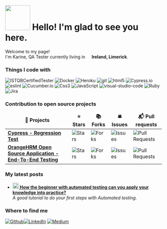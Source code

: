 <h1><img src="https://emojis.slackmojis.com/emojis/images/1577447864/7377/hello_fox.gif?1577447864" width="80"/> Hello! I'm glad to see you here.</h1>


<p>Welcome to my page! </br> I'm Karine, QA Tester currently living in <img src="https://icons-for-free.com/iconfiles/png/512/ireland+icon-1320166577828392475.png" width="13"/> <b>Ireland, Limerick</b>. </p>
<h3>Things I code with</h3>
<p>
  <img alt="ISTQBCertifiedTester" src="https://img.shields.io/badge/-ISTQBCertifiedTester-46a2f1?style=flat-square&logo=ISTQBCertifiedTester&logoColor=white" />
  <img alt="Docker" src="https://img.shields.io/badge/-Docker-46a2f1?style=flat-square&logo=docker&logoColor=white" />
  <img alt="Heroku" src="https://img.shields.io/badge/-Heroku-430098?style=flat-square&logo=heroku&logoColor=white" />
  <img alt="git" src="https://img.shields.io/badge/-Git-F05032?style=flat-square&logo=git&logoColor=white" />
  <img alt="html5" src="https://img.shields.io/badge/-HTML5-E34F26?style=flat-square&logo=html5&logoColor=white" />
  <img alt="Cypress.io" src="https://img.shields.io/badge/-cypress-43853d?style=flat-square&logo=cypress&logoColor=green" />
  <img alt="eslint" src="https://img.shields.io/badge/-eslint-43853d?style=flat-square&logo=eslint&logoColor=green" />
  <img alt="Cucumber.io" src="https://img.shields.io/badge/-Cucumber-43853d?style=flat-square&logo=Cucumber&logoColor=white" />
  <img alt="Css3" src="https://img.shields.io/badge/-Css3-43853d?style=flat-square&logo=Css3&logoColor=white" />
  <img alt="JavaScript" src="https://img.shields.io/badge/-JavaScript-43853d?style=flat-square&logo=JavaScript&logoColor=white" />
  <img alt="visual-studio-code" src="https://img.shields.io/badge/-visualstudiocode-43853d?style=flat-square&logo=visual-studio-code&logoColor=white" />
  <img alt="Ruby" src="https://img.shields.io/badge/-Ruby-43853d?style=flat-square&logo=Ruby&logoColor=white" />
  <img alt="Jira" src="https://img.shields.io/badge/-Jira-43853d?style=flat-square&logo=Jira&logoColor=white" />
</p>
<h3>Contribution to open source projects</h3>
<table>
  <thead align="center">
    <tr border: none;>
      <td><b>🎁 Projects</b></td>
      <td><b>⭐ Stars</b></td>
      <td><b>📚 Forks</b></td>
      <td><b>🛎 Issues</b></td>
      <td><b>📬 Pull requests</b></td>
    </tr>
  </thead>
  <tbody>
    <tr>
      <td><a href="https://github.com/karinecord/cypress-regression-test"><b>Cypress - Regression Test</b></a></td>
     <td><img alt="Stars" src="https://img.shields.io/github/stars/karinecord/cypress-regression-test?style=flat-square&labelColor=343b41"/></td>
      <td><img alt="Forks" src="https://img.shields.io/github/forks/karinecord/cypress-regression-test?style=flat-square&labelColor=343b41"/></td>
      <td><img alt="Issues" src="https://img.shields.io/github/issues/karinecord/cypress-regression-test?style=flat-square&labelColor=343b41"/></td>
      <td><img alt="Pull Requests" src="https://img.shields.io/github/issues-pr/karinecord/cypress-regression-test?style=flat-square&labelColor=343b41"/></td>
    </tr>
	  <tr>
      <td><a href="https://github.com/karinecord/orangehrm"><b>OrangeHRM Open Source Application - End-To-End Testing</b></a></td>
      <td><img alt="Stars" src="https://img.shields.io/github/stars/karinecord/orangehrm?style=flat-square&labelColor=343b41"/></td>
      <td><img alt="Forks" src="https://img.shields.io/github/forks/karinecord/orangehrm?style=flat-square&labelColor=343b41"/></td>
      <td><img alt="Issues" src="https://img.shields.io/github/issues/karinecord/orangehrm?style=flat-square&labelColor=343b41"/></td>
      <td><img alt="Pull Requests" src="https://img.shields.io/github/issues-pr/karinecord/orangehrm?style=flat-square&labelColor=343b41"/></td>
    </tr>
  </tbody>
</table>
<h3>My latest posts</h3>
<ul>
  <li><a href="https://medium.com/@karinecordeiroribeiro"><b><img src="https://emojipedia-us.s3.dualstack.us-west-1.amazonaws.com/thumbs/240/apple/237/gear_2699.png" width="20" alt="new" /> How the beginner with automated testing can you  apply your knowledge into practice?
</b></a><br/><i>A good tutorial to do your first steps with Automated testing.</i></li>
  
</ul>

<h3>Where to find me</h3>
<p><a href="https://github.com/karinecord" target="_blank"><img alt="Github" src="https://img.shields.io/badge/GitHub-%2312100E.svg?&style=for-the-badge&logo=Github&logoColor=white" /></a><a href="https://www.linkedin.com/in/karine-c-ribeiro/" target="_blank"><img alt="LinkedIn" src="https://img.shields.io/badge/linkedin-%230077B5.svg?&style=for-the-badge&logo=linkedin&logoColor=white" /></a> <a href="https://medium.com/@karinecordeiroribeiro"><img alt="Medium" src="https://img.shields.io/badge/medium-%2312100E.svg?&style=for-the-badge&logo=medium&logoColor=white" /></a>
</p>


